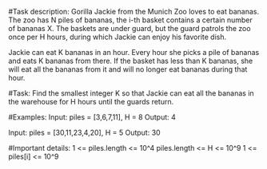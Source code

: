 #Task description:
Gorilla Jackie from the Munich Zoo loves to eat bananas. The zoo has N piles of bananas, the i-th basket contains a certain number of bananas X. The baskets are under guard, but the guard patrols the zoo once per H hours, during which Jackie can enjoy his favorite dish.

Jackie can eat K bananas in an hour. Every hour she picks a pile of bananas and eats K bananas from there. If the basket has less than K bananas, she will eat all the bananas from it and will no longer eat bananas during that hour.

#Task:
Find the smallest integer K so that Jackie can eat all the bananas in the warehouse for H hours until the guards return.

#Examples:
Input: piles = [3,6,7,11], H = 8
Output: 4

Input: piles = [30,11,23,4,20], H = 5
Output: 30

#Important details:
1 <= piles.length <= 10^4
piles.length <= H <= 10^9
1 <= piles[i] <= 10^9
